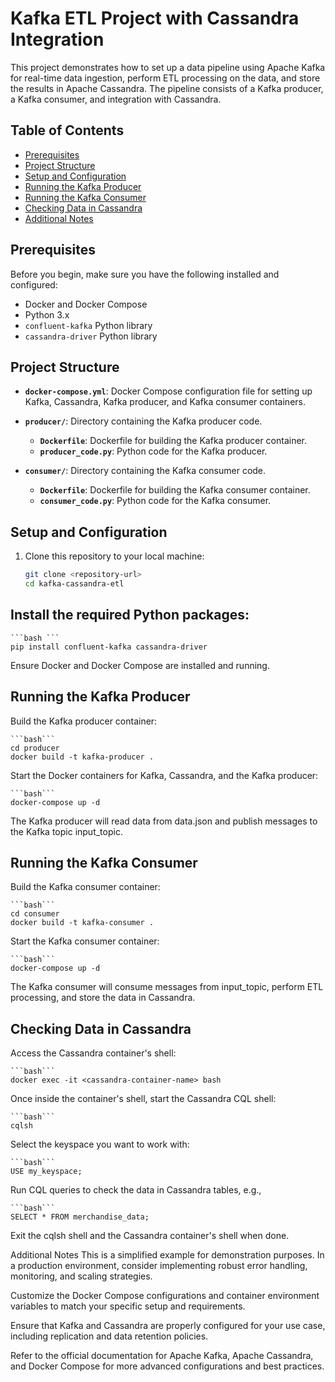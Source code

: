 # Kafka ETL Project with Cassandra Integration

This project demonstrates how to set up a data pipeline using Apache Kafka for real-time data ingestion, perform ETL processing on the data, and store the results in Apache Cassandra. The pipeline consists of a Kafka producer, a Kafka consumer, and integration with Cassandra.

## Table of Contents

- [Prerequisites](#prerequisites)
- [Project Structure](#project-structure)
- [Setup and Configuration](#setup-and-configuration)
- [Running the Kafka Producer](#running-the-kafka-producer)
- [Running the Kafka Consumer](#running-the-kafka-consumer)
- [Checking Data in Cassandra](#checking-data-in-cassandra)
- [Additional Notes](#additional-notes)

## Prerequisites

Before you begin, make sure you have the following installed and configured:

- Docker and Docker Compose
- Python 3.x
- `confluent-kafka` Python library
- `cassandra-driver` Python library

## Project Structure

- **`docker-compose.yml`**: Docker Compose configuration file for setting up Kafka, Cassandra, Kafka producer, and Kafka consumer containers.

- **`producer/`**: Directory containing the Kafka producer code.
  - **`Dockerfile`**: Dockerfile for building the Kafka producer container.
  - **`producer_code.py`**: Python code for the Kafka producer.

- **`consumer/`**: Directory containing the Kafka consumer code.
  - **`Dockerfile`**: Dockerfile for building the Kafka consumer container.
  - **`consumer_code.py`**: Python code for the Kafka consumer.

## Setup and Configuration

1. Clone this repository to your local machine:

   ```bash
   git clone <repository-url>
   cd kafka-cassandra-etl

## Install the required Python packages:

    ```bash ```
    pip install confluent-kafka cassandra-driver 


Ensure Docker and Docker Compose are installed and running.

## Running the Kafka Producer

Build the Kafka producer container:

    ```bash```
    cd producer
    docker build -t kafka-producer .

Start the Docker containers for Kafka, Cassandra, and the Kafka producer:

    ```bash```
    docker-compose up -d

The Kafka producer will read data from data.json and publish messages to the Kafka topic input_topic.

## Running the Kafka Consumer

Build the Kafka consumer container:

    ```bash```
    cd consumer
    docker build -t kafka-consumer .

Start the Kafka consumer container:

    ```bash```
    docker-compose up -d


The Kafka consumer will consume messages from input_topic, perform ETL processing, and store the data in Cassandra.

## Checking Data in Cassandra

Access the Cassandra container's shell:

    ```bash```
    docker exec -it <cassandra-container-name> bash

Once inside the container's shell, start the Cassandra CQL shell:

    ```bash```
    cqlsh

Select the keyspace you want to work with:

    ```bash```
    USE my_keyspace;

Run CQL queries to check the data in Cassandra tables, e.g.,

    ```bash```
    SELECT * FROM merchandise_data;
Exit the cqlsh shell and the Cassandra container's shell when done.

Additional Notes
This is a simplified example for demonstration purposes. In a production environment, consider implementing robust error handling, monitoring, and scaling strategies.

Customize the Docker Compose configurations and container environment variables to match your specific setup and requirements.

Ensure that Kafka and Cassandra are properly configured for your use case, including replication and data retention policies.

Refer to the official documentation for Apache Kafka, Apache Cassandra, and Docker Compose for more advanced configurations and best practices.